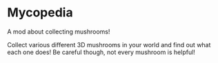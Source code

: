 # Mycopedia
A mod about collecting mushrooms!

Collect various different 3D mushrooms in your world and find out what each one does! 
Be careful though, not every mushroom is helpful!
